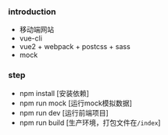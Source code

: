 ### introduction

- 移动端网站
- vue-cli
- vue2 + webpack + postcss + sass
- mock

### step

- npm install     [安装依赖]
- npm run mock    [运行mock模拟数据]
- npm run dev     [运行前端项目]
- npm run build   [生产环境，打包文件在`/index`]
